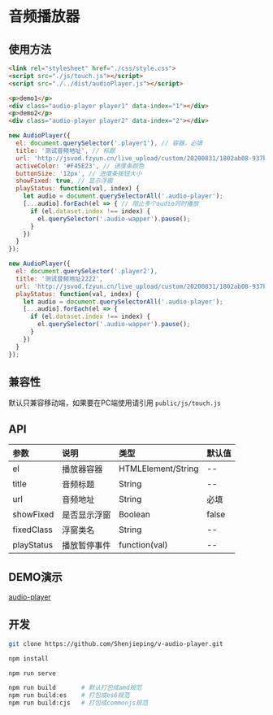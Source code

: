 # 音频播放器

## 使用方法

```html
<link rel="stylesheet" href="./css/style.css">
<script src="./js/touch.js"></script>
<script src="./../dist/audioPlayer.js"></script>
```

```html
<p>demo1</p>
<div class="audio-player player1" data-index="1"></div>
<p>demo2</p>
<div class="audio-player player2" data-index="2"></div>
```

```js
new AudioPlayer({
  el: document.querySelector('.player1'), // 容器，必填
  title: '测试音频地址', // 标题
  url: 'http://jsvod.fzyun.cn/live_upload/custom/20200831/1802ab08-937b-48e0-bf20-4d6756d2c8a4.mp3', // 音频地址
  activeColor: '#F45E23', // 进度条颜色
  buttonSize: '12px', // 进度条按钮大小
  showFixed: true, // 显示浮窗
  playStatus: function(val, index) {
    let audio = document.querySelectorAll('.audio-player');
    [...audio].forEach(el => { // 阻止多个audio同时播放
      if (el.dataset.index !== index) {
        el.querySelector('.audio-wapper').pause();
      }
    })
  }
});

new AudioPlayer({
  el: document.querySelector('.player2'),
  title: '测试音频地址2222',
  url: 'http://jsvod.fzyun.cn/live_upload/custom/20200831/1802ab08-937b-48e0-bf20-4d6756d2c8a4.mp3',
  playStatus: function(val, index) {
    let audio = document.querySelectorAll('.audio-player');
    [...audio].forEach(el => {
      if (el.dataset.index !== index) {
        el.querySelector('.audio-wapper').pause();
      }
    })
  }
});
```

## 兼容性

默认只兼容移动端，如果要在PC端使用请引用 `public/js/touch.js`

## API

| 参数 | 说明 | 类型 |  默认值  |
|:-----|:---|:----| :----- |
| el | 播放器容器 | HTMLElement/String | -- |
| title | 音频标题 | String | -- |
| url | 音频地址 | String | 必填 |
| showFixed | 是否显示浮窗 | Boolean | false |
| fixedClass | 浮窗类名 | String | -- |
| playStatus | 播放暂停事件 | function(val) | -- |

## DEMO演示

[audio-player](http://shenjp.top/v-audio-player/public/index.html)

## 开发

```bash
git clone https://github.com/Shenjieping/v-audio-player.git

npm install

npm run serve

npm run build       # 默认打包成amd规范
npm run build:es    # 打包成es6规范
npm run build:cjs   # 打包成commonjs规范
```